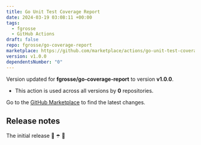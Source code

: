 ```yaml
---
title: Go Unit Test Coverage Report
date: 2024-03-19 03:08:11 +00:00
tags:
  - fgrosse
  - GitHub Actions
draft: false
repo: fgrosse/go-coverage-report
marketplace: https://github.com/marketplace/actions/go-unit-test-coverage-report
version: v1.0.0
dependentsNumber: "0"
---
```



Version updated for **fgrosse/go-coverage-report** to version **v1.0.0**.
- This action is used across all versions by **0** repositories.

Go to the [GitHub Marketplace](https://github.com/marketplace/actions/go-unit-test-coverage-report) to find the latest changes.

## Release notes

The initial release :tada: :open_umbrella:  :tada: 
